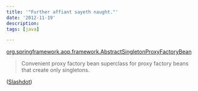 ```yaml
---
title: '"Further affiant sayeth naught."'
date: '2012-11-19'
description:
tags: [java]

---
```

[org.springframework.aop.framework.AbstractSingletonProxyFactoryBean](http://static.springsource.org/spring/docs/2.5.x/api/org/springframework/aop/framework/AbstractSingletonProxyFactoryBean.html)

>Convenient proxy factory bean superclass for proxy factory beans that create only singletons.

([Slashdot](http://developers.slashdot.org/story/12/10/30/065244/the-ide-as-a-bad-programming-language-enabler))
